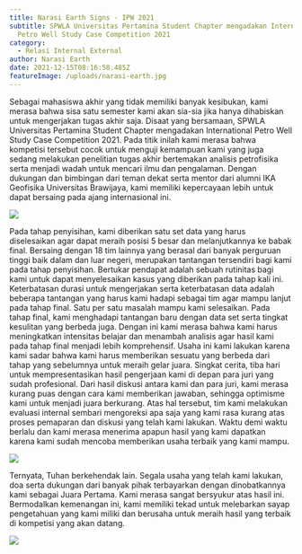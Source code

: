 ```yaml
---
title: Narasi Earth Signs - IPW 2021
subtitle: SPWLA Universitas Pertamina Student Chapter mengadakan International
  Petro Well Study Case Competition 2021
category:
  - Relasi Internal External
author: Narasi Earth
date: 2021-12-15T08:16:58.485Z
featureImage: /uploads/narasi-earth.jpg
---
```

Sebagai mahasiswa akhir yang tidak memiliki banyak kesibukan, kami merasa bahwa sisa satu semester kami akan sia-sia jika hanya dihabiskan untuk mengerjakan tugas akhir saja. Disaat yang bersamaan, SPWLA Universitas Pertamina Student Chapter mengadakan International Petro Well Study Case Competition 2021. Pada titik inilah kami merasa bahwa kompetisi tersebut cocok untuk menguji kemampuan kami yang juga sedang melakukan penelitian tugas akhir bertemakan analisis petrofisika serta menjadi wadah untuk mencari ilmu dan pengalaman. Dengan dukungan dan bimbingan dari teman dekat serta mentor dari alumni IKA Geofisika Universitas Brawijaya, kami memiliki kepercayaan lebih untuk dapat bersaing pada ajang internasional ini.

![](/uploads/narasi-earth-profil.jpg)

Pada tahap penyisihan, kami diberikan satu set data yang harus diselesaikan agar dapat meraih posisi 5 besar dan melanjutkannya ke babak final. Bersaing dengan 18 tim lainnya yang berasal dari banyak perguruan tinggi baik dalam dan luar negeri, merupakan tantangan tersendiri bagi kami pada tahap penyisihan. Bertukar pendapat adalah sebuah rutinitas bagi kami untuk dapat menyelesaikan kasus yang diberikan pada tahap kali ini. Keterbatasan durasi untuk mengerjakan serta keterbatasan data adalah beberapa tantangan yang harus kami hadapi sebagai tim agar mampu lanjut pada tahap final. Satu per satu masalah mampu kami selesaikan.
Pada tahap final, kami menghadapi tantangan baru dengan data set serta tingkat kesulitan yang berbeda juga. Dengan ini kami merasa bahwa kami harus meningkatkan intensitas belajar dan menambah analisis agar hasil kami pada tahap final menjadi lebih komprehensif. Usaha ini kami lakukan karena kami sadar bahwa kami harus memberikan sesuatu yang berbeda dari tahap yang sebelumnya untuk meraih gelar juara. Singkat cerita, tiba hari untuk mempresentasikan hasil pengerjaan kami di depan para juri yang sudah profesional. Dari hasil diskusi antara kami dan para juri, kami merasa kurang puas dengan cara kami memberikan jawaban, sehingga optimisme kami untuk menjadi juara berkurang. Atas hal tersebut, tim kami melakukan evaluasi internal sembari mengoreksi apa saja yang kami rasa kurang atas proses pemaparan dan diskusi yang telah kami lakukan. Waktu demi waktu berlalu dan kami merasa menerima apapun hasil yang kami dapatkan karena kami sudah mencoba memberikan usaha terbaik yang kami mampu.

![](/uploads/narasi-earth-diskusi.jpg)

Ternyata, Tuhan berkehendak lain. Segala usaha yang telah kami lakukan, doa serta dukungan dari banyak pihak terbayarkan dengan dinobatkannya kami sebagai Juara Pertama. Kami merasa sangat bersyukur atas hasil ini. Bermodalkan kemenangan ini, kami memiliki tekad untuk melebarkan sayap pengetahuan yang kami miliki dan berusaha untuk meraih hasil yang terbaik di kompetisi yang akan datang.

![](/uploads/narasi-earth-champion.jpg)